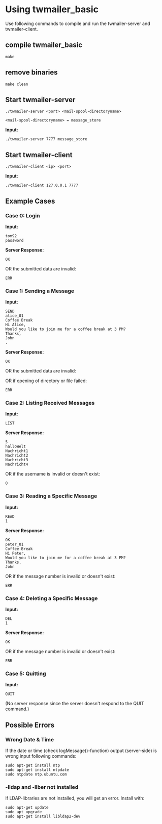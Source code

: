 # Using twmailer_basic
Use following commands to compile and run the twmailer-server and twmailer-client.

## compile twmailer_basic
```
make
```

## remove binaries
```
make clean
```

## Start twmailer-server
```
./twmailer-server <port> <mail-spool-directoryname>

<mail-spool-directoryname> = message_store
```
**Input:**
```
./twmailer-server 7777 message_store
```

## Start twmailer-client
```
./twmailer-client <ip> <port>
```
**Input:**
```
./twmailer-client 127.0.0.1 7777
```

## Example Cases
### Case 0: Login

**Input:**

```
tom92
password
```

**Server Response:**

```
OK
```

OR the submitted data are invalid:

```
ERR
```

### Case 1: Sending a Message

**Input:**

```
SEND
alice_01
Coffee Break
Hi Alice,
Would you like to join me for a coffee break at 3 PM?
Thanks,
John
.
```

**Server Response:**

```
OK
```

OR the submitted data are invalid:

OR if opening of directory or file failed:

```
ERR
```

### Case 2: Listing Received Messages

**Input:**

```
LIST
```

**Server Response:**

```
5
halloWelt
Nachricht1
Nachricht2
Nachricht3
Nachricht4
```

OR if the username is invalid or doesn't exist:

```
0
```

### Case 3: Reading a Specific Message

**Input:**

```
READ
1
```

**Server Response:**

```
OK
peter_01
Coffee Break
Hi Peter,
Would you like to join me for a coffee break at 3 PM?
Thanks,
John
```

OR if the message number is invalid or doesn't exist:

```
ERR
```

### Case 4: Deleting a Specific Message

**Input:**

```
DEL
1
```

**Server Response:**

```
OK
```

OR if the message number is invalid or doesn't exist:

```
ERR
```

### Case 5: Quitting

**Input:**

```
QUIT
```

(No server response since the server doesn't respond to the QUIT command.)

## Possible Errors
### Wrong Date & Time
If the date or time (check logMessage()-function) output (server-side) is wrong input following commands:
```
sudo apt-get install ntp
sudo apt-get install ntpdate
sudo ntpdate ntp.ubuntu.com
```
### -lldap and -llber not installed
If LDAP-libraries are not installed, you will get an error.
Install with:
```
sudo apt-get update
sudo apt upgrade
sudo apt-get install libldap2-dev
```